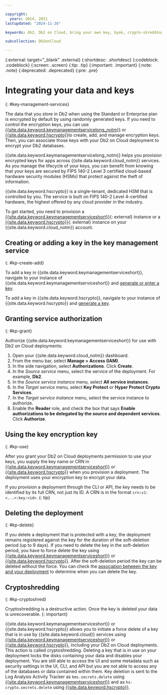 ```yaml
---

copyright:
  years: 2014, 2021
lastupdated: "2024-11-26"

keywords: db2, Db2 on Cloud, bring your own key, byok, crypto-shredding, kyok, keep your own key

subcollection: Db2onCloud

---
```


<!-- Attribute definitions --> 
{:external: target="_blank" .external}
{:shortdesc: .shortdesc}
{:codeblock: .codeblock}
{:screen: .screen}
{:tip: .tip}
{:important: .important}
{:note: .note}
{:deprecated: .deprecated}
{:pre: .pre}

# Integrating your data and keys 
{: #key-management-services}

The data that you store in Db2 when using the Standard or Enterprise plan is encrypted by default by using randomly generated keys. If you need to control the encryption keys, you can use [{{site.data.keyword.keymanagementservicelong_notm}}](/docs/key-protect?topic=key-protect-integrate-services) or [{{site.data.keyword.hscrypto}}](/docs/hs-crypto?topic=hs-crypto-get-started)to create, add, and manage encryption keys. Then, you can associate those keys with your Db2 on Cloud deployment to encrypt your Db2 databases.

{{site.data.keyword.keymanagementservicelong_notm}} helps you provision encrypted keys for apps across {{site.data.keyword.cloud_notm}} services. As you manage the lifecycle of your keys, you can benefit from knowing that your keys are secured by FIPS 140-2 Level 3 certified cloud-based hardware security modules (HSMs) that protect against the theft of information.

{{site.data.keyword.hscrypto}} is a single-tenant, dedicated HSM that is controlled by you. The service is built on FIPS 140-2 Level 4-certified hardware, the highest offered by any cloud provider in the industry.

To get started, you need to provision a [{{site.data.keyword.keymanagementserviceshort}}](https://cloud.ibm.com/catalog/services/key-protect){: external} instance or a [{{site.data.keyword.hscrypto}}](https://cloud.ibm.com/catalog/services/hs-crypto){: external} instance on your {{site.data.keyword.cloud_notm}} account.

## Creating or adding a key in the key management service
{: #kp-create-add}

To add a key in {{site.data.keyword.keymanagementserviceshort}}, navigate to your instance of {{site.data.keyword.keymanagementserviceshort}} and [generate or enter a key](/docs/key-protect?topic=key-protect-getting-started-tutorial).

To add a key in {{site.data.keyword.hscrypto}}, navigate to your instance of {{site.data.keyword.hscrypto}} and [generate a key](/docs/hs-crypto?topic=hs-crypto-get-started).

## Granting service authorization
{: #kp-grant}

Authorize {{site.data.keyword.keymanagementserviceshort}} for use with Db2 on Cloud deployments:

1. Open your {{site.data.keyword.cloud_notm}} dashboard.
1. From the menu bar, select **Manage > Access (IAM)**.
1. In the side navigation, select **Authorizations**. Click **Create**.
1. In the _Source service_ menu, select the service of the deployment. For example, **Db2**.
1. In the _Source service instance_ menu, select **All service instances**.
1. In the _Target service_ menu, select **Key Protect** or **Hyper Protect Crypto Services**.
1. In the _Target service instance_ menu, select the service instance to authorize.
1. Enable the **Reader** role, and check the box that says **Enable authorizations to be delegated by the source and dependent services**. Click **Authorize**.

## Using the key encryption key
{: #kp-use}

After you grant your Db2 on Cloud deployments permission to use your keys, you supply the key name or CRN in  [{{site.data.keyword.keymanagementserviceshort}}](/docs/key-protect?topic=key-protect-view-keys) or [{{site.data.keyword.hscrypto}}](/docs/hs-crypto?topic=hs-crypto-view-keys) when you provision a deployment. The deployment uses your encryption key to encrypt your data.

If you provision a deployment through the CLI or API, the key needs to be identified by its full CRN, not just its ID. A CRN is in the format `crn:v1:<...>:key:<id>`.
{: tip}

## Deleting the deployment
{: #kp-delete}

If you delete a deployment that is protected with a key, the deployment remains registered against the key for the duration of the soft-deletion period (up to 9 days). If you need to delete the key in the soft-deletion period, you have to force delete the key using  [{{site.data.keyword.keymanagementserviceshort}}](/docs/key-protect?topic=key-protect-delete-keys) or  [{{site.data.keyword.hscrypto}}](/docs/hs-crypto?topic=hs-crypto-delete-keys). After the soft-deletion period the key can be deleted without the force. You can check the [association between the key and your deployment](/docs/key-protect?topic=key-protect-view-protected-resources) to determine when you can delete the key.

## Cryptoshredding
{: #kp-cryptoshred}

Cryptoshredding is a destructive action. Once the key is deleted your data is unrecoverable.
{: important}

{{site.data.keyword.keymanagementserviceshort}} or {{site.data.keyword.hscrypto}} allows you to initiate a force delete of a key that is in use by {{site.data.keyword.cloud}} services using [{{site.data.keyword.keymanagementserviceshort}}](/docs/key-protect?topic=key-protect-delete-keys) or [{{site.data.keyword.hscrypto}}](/docs/hs-crypto?topic=hs-crypto-delete-keys), including your Db2 on Cloud deployments. This action is called cryptoshredding. Deleting a key that is in use on your deployment locks the disks containing your data and disables your deployment. You are still able to access the UI and some metadata such as security settings in the UI, CLI, and API but you are not able to access any of the databases or data contained within them. Key deletion is sent to the Log Analysis Activity Tracker as `kms.secrets.delete` using [{{site.data.keyword.keymanagementserviceshort}}](/docs/key-protect?topic=key-protect-at-events) and as `hs-crypto.secrets.delete` using [{{site.data.keyword.hscrypto}}](/docs/hs-crypto?topic=hs-crypto-at-events).
